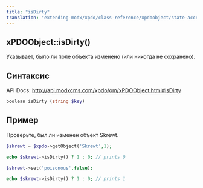 ```yaml
---
title: "isDirty"
translation: "extending-modx/xpdo/class-reference/xpdoobject/state-accessors/isdirty"
---
```


## xPDOObject::isDirty()

Указывает, было ли поле объекта изменено (или никогда не сохранено).

## Синтаксис

API Docs: <http://api.modxcms.com/xpdo/om/xPDOObject.html#isDirty>

```php
boolean isDirty (string $key)
```

## Пример

Проверьте, был ли изменен объект Skrewt.

```php
$skrewt = $xpdo->getObject('Skrewt',1);

echo $skrewt->isDirty() ? 1 : 0; // prints 0

$skrewt->set('poisonous',false);

echo $skrewt->isDirty() ? 1 : 0; // prints 1
```
